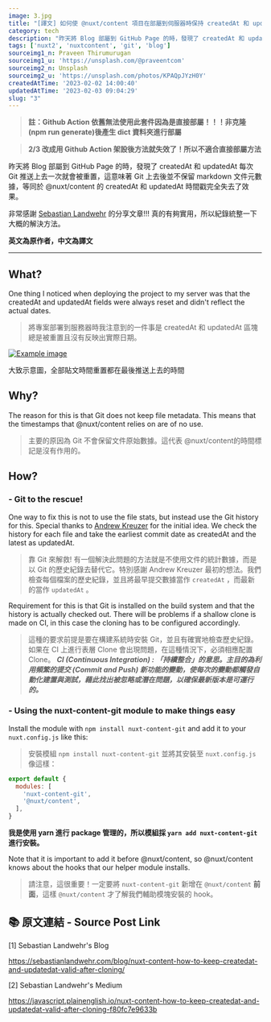 ```yaml
---
image: 3.jpg
title: "[譯文] 如何使 @nuxt/content 項目在部屬到伺服器時保持 createdAt 和 updatedAt 不被重置？"
category: tech
description: "昨天將 Blog 部屬到 GitHub Page 的時，發現了 createdAt 和 updatedAt 每次 Git 推送上去一次就會被重置，這意味著 Git 上去後並不保留 markdown 文件元數據，等同於 @nuxt/content 的 createdAt 和 updatedAt 時間戳完全失去了效果。"
tags: ['nuxt2', 'nuxtcontent', 'git', 'blog']
sourceimg1_n: Praveen Thirumurugan
sourceimg1_u: 'https://unsplash.com/@praveentcom'
sourceimg2_n: Unsplash
sourceimg2_u: 'https://unsplash.com/photos/KPAQpJYzH0Y'
createdAtTime: '2023-02-02 14:00:40'
updatedAtTime: '2023-02-03 09:04:29'
slug: "3"
---
```


> **註：Github Action 依舊無法使用此套件因為是直接部屬！！！非克隆(npm run generate)後產生 dict 資料夾進行部屬**

> **2/3 改成用 Github Action 架設後方法就失效了！所以不適合直接部屬方法**

昨天將 Blog 部屬到 GitHub Page 的時，發現了 createdAt 和 updatedAt 每次 Git 推送上去一次就會被重置，這意味著 Git 上去後並不保留 markdown 文件元數據，等同於 @nuxt/content 的 createdAt 和 updatedAt 時間戳完全失去了效果。

非常感謝 [Sebastian Landwehr](https://sebastianlandwehr.com/blog/nuxt-content-how-to-keep-createdat-and-updatedat-valid-after-cloning/) 的分享文章!!! 真的有夠實用，所以紀錄統整一下大概的解決方法。

**英文為原作者，中文為譯文**

---

## What?
One thing I noticed when deploying the project to my server was that the createdAt and updatedAt fields were always reset and didn't reflect the actual dates.
> 將專案部署到服務器時我注意到的一件事是 createdAt 和 updatedAt 區塊總是被重置且沒有反映出實際日期。

<a href="/blog/3-1.jpg" target="_blank">

![Example image](/blog/3-1.jpg "Sketch map")

</a>

<p class="img-origin mt-1 mb-3 text-center">
    大致示意圖，全部貼文時間重置都在最後推送上去的時間
</p>

## Why?
The reason for this is that Git does not keep file metadata. This means that the timestamps that @nuxt/content relies on are of no use.
> 主要的原因為 Git 不會保留文件原始數據。這代表 @nuxt/content的時間標記是沒有作用的。

## How?
### - Git to the rescue!
One way to fix this is not to use the file stats, but instead use the Git history for this. Special thanks to [Andrew Kreuzer](http://andrewkreuzer.ca/) for the initial idea. We check the history for each file and take the earliest commit date as createdAt and the latest as updatedAt.
> 靠 Git 來解救! 有一個解決此問題的方法就是不使用文件的統計數據，而是以 Git 的歷史紀錄去替代它。特別感謝 Andrew Kreuzer 最初的想法。我們檢查每個檔案的歷史紀錄，並且將最早提交數據當作 `createdAt` ，而最新的當作 `updatedAt` 。

Requirement for this is that Git is installed on the build system and that the history is actually checked out. There will be problems if a shallow clone is made on CI, in this case the cloning has to be configured accordingly.
> 這種的要求前提是要在構建系統時安裝 Git，並且有確實地檢查歷史紀錄。如果在 CI 上進行表層 Clone 會出現問題，在這種情況下，必須相應配置 Clone。
***CI (Continuous Integration) : 「持續整合」的意思。主目的為利用頻繁的提交 (Commit and Push) 新功能的變動，使每次的變動都觸發自動化建置與測試，藉此找出被忽略或潛在問題，以確保最新版本是可運行的。***

### - Using the nuxt-content-git module to make things easy
Install the module with `npm install nuxt-content-git` and add it to your `nuxt.config.js` like this:
> 安裝模組 `npm install nuxt-content-git` 並將其安裝至 `nuxt.config.js` 像這樣：
```js
export default {
  modules: [
    'nuxt-content-git',
    '@nuxt/content',
  ],
}
```
**我是使用 yarn 進行 package 管理的，所以模組採 `yarn add nuxt-content-git` 進行安裝。**

Note that it is important to add it before @nuxt/content, so @nuxt/content knows about the hooks that our helper module installs.
> 請注意，這很重要！一定要將 `nuxt-content-git` 新增在 `@nuxt/content` **前面**，這樣 `@nuxt/content` 才了解我們輔助模塊安裝的 hook。


## 📚 原文連結 - Source Post Link
[1] Sebastian Landwehr's Blog

<https://sebastianlandwehr.com/blog/nuxt-content-how-to-keep-createdat-and-updatedat-valid-after-cloning/>

[2] Sebastian Landwehr's Medium

<https://javascript.plainenglish.io/nuxt-content-how-to-keep-createdat-and-updatedat-valid-after-cloning-f80fc7e9633b>